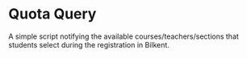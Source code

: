 # Quota Query
A simple script notifying the available courses/teachers/sections that students select during the registration in Bilkent.  
